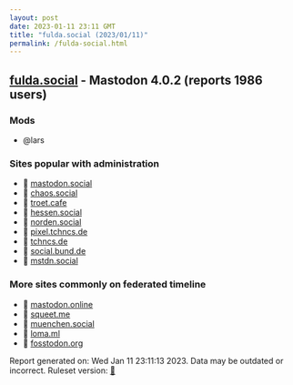 ```yaml
---
layout: post
date: 2023-01-11 23:11 GMT
title: "fulda.social (2023/01/11)"
permalink: /fulda-social.html
---
```



## [fulda.social](https://fulda.social) - Mastodon 4.0.2 (reports 1986 users)

### Mods
 * @lars

### Sites popular with administration

* 🐘 [mastodon.social](/mastodon-social.html)
* 🐘 [chaos.social](/chaos-social.html)
* 🐘 [troet.cafe](/troet-cafe.html)
* 🐘 [hessen.social](/hessen-social.html)
* 🐘 [norden.social](/norden-social.html)
* 🐘 [pixel.tchncs.de](/pixel-tchncs-de.html)
* 🐘 [tchncs.de](/tchncs-de.html)
* 🐘 [social.bund.de](/social-bund-de.html)
* 🐘 [mstdn.social](/mstdn-social.html)

### More sites commonly on federated timeline

* 🐘 [mastodon.online](/mastodon-online.html)
* 🐘 [squeet.me](/squeet-me.html)
* 🐘 [muenchen.social](/muenchen-social.html)
* 🐘 [loma.ml](/loma-ml.html)
* 🐘 [fosstodon.org](/fosstodon-org.html)

Report generated on: Wed Jan 11 23:11:13 2023. Data may be outdated or incorrect.
Ruleset version: [🧁](/version-cupcake)
